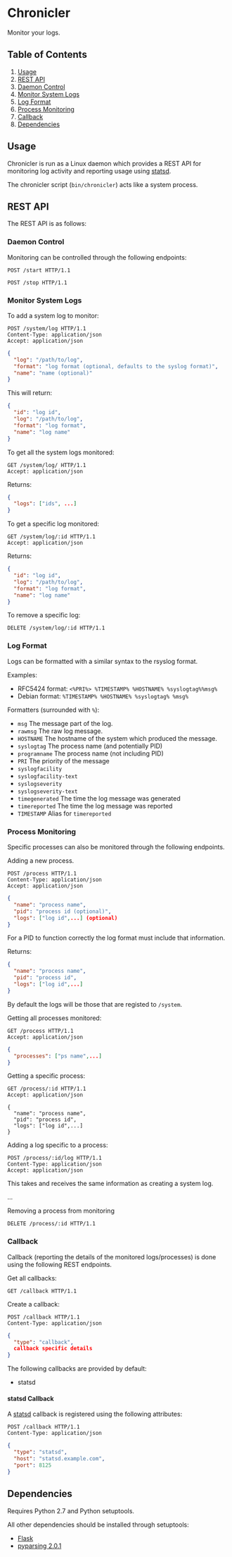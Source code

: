 # Chronicler

Monitor your logs.

## Table of Contents

1. [Usage](#usage)
2. [REST API](#rest-api)
  1. [Daemon Control](#daemon-control)
  2. [Monitor System Logs](#monitor-system-logs)
  3. [Log Format](#log-format)
  4. [Process Monitoring](#process-monitoring)
  5. [Callback](#callback)
3. [Dependencies](#dependencies)

## Usage

Chronicler is run as a Linux daemon which provides a REST API for monitoring log
activity and reporting usage using [statsd](https://github.com/etsy/statsd/).

The chronicler script (`bin/chronicler`) acts like a system process.

## REST API

The REST API is as follows:

### Daemon Control

Monitoring can be controlled through the following endpoints:

```http
POST /start HTTP/1.1
```

```http
POST /stop HTTP/1.1
```

### Monitor System Logs

To add a system log to monitor:

```http
POST /system/log HTTP/1.1
Content-Type: application/json
Accept: application/json
```
```json
{
  "log": "/path/to/log",
  "format": "log format (optional, defaults to the syslog format)",
  "name": "name (optional)"
}
```

This will return:

```json
{
  "id": "log id",
  "log": "/path/to/log",
  "format": "log format",
  "name": "log name"
}
```

To get all the system logs monitored:

```http
GET /system/log/ HTTP/1.1
Accept: application/json
```

Returns:

```json
{
  "logs": ["ids", ...]
}
```

To get a specific log monitored:

```http
GET /system/log/:id HTTP/1.1
Accept: application/json
```

Returns:

```json
{
  "id": "log id",
  "log": "/path/to/log",
  "format": "log format",
  "name": "log name"
}
```

To remove a specific log:

```http
DELETE /system/log/:id HTTP/1.1
```

### Log Format

Logs can be formatted with a similar syntax to the rsyslog format.

Examples:

* RFC5424 format: `<%PRI%> %TIMESTAMP% %HOSTNAME% %syslogtag%%msg%`
* Debian format: `%TIMESTAMP% %HOSTNAME% %syslogtag% %msg%`

Formatters (surrounded with `%`):

* `msg` The message part of the log.
* `rawmsg` The raw log message.
* `HOSTNAME` The hostname of the system which produced the message.
* `syslogtag` The process name (and potentially PID)
* `programname` The process name (not including PID)
* `PRI` The priority of the message
* `syslogfacility` 
* `syslogfacility-text`
* `syslogseverity`
* `syslogseverity-text`
* `timegenerated` The time the log message was generated
* `timereported` The time the log message was reported
* `TIMESTAMP` Alias for `timereported`

### Process Monitoring

Specific processes can also be monitored through the following endpoints.

Adding a new process.

```http
POST /process HTTP/1.1
Content-Type: application/json
Accept: application/json
```
```json
{
  "name": "process name",
  "pid": "process id (optional)",
  "logs": ["log id",...] (optional)
}
```

For a PID to function correctly the log format must include that information.

Returns:

```json
{
  "name": "process name",
  "pid": "process id",
  "logs": ["log id",...]
}
```

By default the logs will be those that are registed to `/system`.

Getting all processes monitored:

```http
GET /process HTTP/1.1
Accept: application/json
```
```json
{
  "processes": ["ps name",...]
}
```

Getting a specific process:

```http
GET /process/:id HTTP/1.1
Accept: application/json
```
```
{
  "name": "process name",
  "pid": "process id",
  "logs": ["log id",...]
}
```

Adding a log specific to a process:

```http
POST /process/:id/log HTTP/1.1
Content-Type: application/json
Accept: application/json
```

This takes and receives the same information as creating a system log.

...

Removing a process from monitoring

```http
DELETE /process/:id HTTP/1.1
```


### Callback

Callback (reporting the details of the monitored logs/processes) is done using
the following REST endpoints.

Get all callbacks:

```http
GET /callback HTTP/1.1
```

Create a callback:

```http
POST /callback HTTP/1.1
Content-Type: application/json
```
```json
{
  "type": "callback",
  callback specific details
}
```

The following callbacks are provided by default:

* statsd

#### statsd Callback

A [statsd](https://github.com/etsy/statsd) callback is registered using the
following attributes:

```http
POST /callback HTTP/1.1
Content-Type: application/json
```
```json
{
  "type": "statsd",
  "host": "statsd.example.com",
  "port": 8125
}
```

## Dependencies

Requires Python 2.7 and Python setuptools.

All other dependencies should be installed through setuptools:

* [Flask](http://flask.pocoo.org)
* [pyparsing 2.0.1](http://pyparsing.wikispaces.com)
